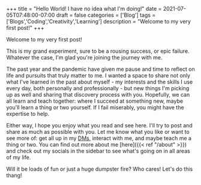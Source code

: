 +++
title = "Hello World! I have no idea what I'm doing!"
date = 2021-07-05T07:48:00-07:00
draft = false
categories = ['Blog']
tags = ['Blogs','Coding','Creativity','Learning']
description = "Welcome to my very first post!"
+++

Welcome to my very first post!

This is my grand experiment, sure to be a rousing success, or epic failure. Whatever the case, I'm glad you're joining the journey with me.

The past year and the pandemic have given me pause and time to reflect on life and pursuits that truly matter to me. I wanted a space to share not only what I've learned in the past about myself - my interests and the skills I use every day, both personally and professionally - but new things I'm picking up as well and sharing that discovery process with you. Hopefully, we can all learn and teach together: where I succeed at something new, maybe you'll learn a thing or two yourself. If I fail miserably, you might have the expertise to help.

Either way, I hope you enjoy what you read and see here. I'll try to post and share as much as possible with you. Let me know what you like or want to see more of: get all up in my [DMs](https://twitter.com/mattmcelhannon), interact with me, and maybe teach me a thing or two. You can find out more about me [here]({{< ref "/about" >}}) and check out my socials in the sidebar to see what's going on in all areas of my life.

Will it be loads of fun or just a huge dumpster fire? Who cares! Let's do this thang!